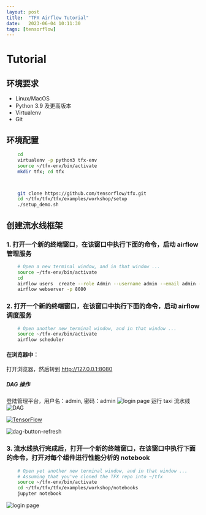 ```yaml
---
layout: post
title:  "TFX Airflow Tutorial"
date:   2023-06-04 10:11:30
tags: [tensorflow]
---
```


# Tutorial

## 环境要求
+ Linux/MacOS
+ Python 3.9 及更高版本
+ Virtualenv
+ Git


## 环境配置
```bash
    cd
    virtualenv -p python3 tfx-env
    source ~/tfx-env/bin/activate
    mkdir tfx; cd tfx



    git clone https://github.com/tensorflow/tfx.git
    cd ~/tfx/tfx/tfx/examples/workshop/setup
    ./setup_demo.sh
```

## 创建流水线框架

### 1. 打开一个新的终端窗口，在该窗口中执行下面的命令，启动 airflow 管理服务
```bash
    # Open a new terminal window, and in that window ...
    source ~/tfx-env/bin/activate
    cd
    airflow users  create --role Admin --username admin --email admin --firstname admin --lastname admin --password admin    
    airflow webserver -p 8080
```


### 2. 打开一个新的终端窗口，在该窗口中执行下面的命令，启动 airflow 调度服务
```bash
    # Open another new terminal window, and in that window ...
    source ~/tfx-env/bin/activate
    airflow scheduler
```

#### 在浏览器中：
打开浏览器，然后转到 http://127.0.0.1:8080

##### DAG 操作
登陆管理平台，用户名：admin, 密码：admin
![login page](https://www.tensorflow.org/static/tfx/tutorials/tfx/images/airflow_workshop/airflow-login.png)
运行 taxi 流水线
![DAG](https://www.tensorflow.org/static/tfx/tutorials/tfx/images/airflow_workshop/dag-home-full.png)

[![TensorFlow](https://www.tensorflow.org/static/tfx/tutorials/tfx/images/airflow_workshop/dag-buttons.png)](https://www.tensorflow.org/static/tfx/tutorials/tfx/images/airflow_workshop/dag-buttons.png)

![dag-button-refresh](https://www.tensorflow.org/static/tfx/tutorials/tfx/images/airflow_workshop/dag-button-refresh.png)

### 3. 流水线执行完成后，打开一个新的终端窗口，在该窗口中执行下面的命令，打开对每个组件进行性能分析的 notebook
```bash
    # Open yet another new terminal window, and in that window ...
    # Assuming that you've cloned the TFX repo into ~/tfx
    source ~/tfx-env/bin/activate
    cd ~/tfx/tfx/tfx/examples/workshop/notebooks
    jupyter notebook
```


![login page](https://www.tensorflow.org/static/tfx/tutorials/tfx/images/airflow_workshop/notebook-ipynb.png)



